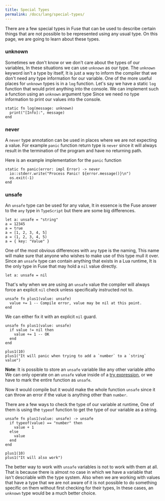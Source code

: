 ```yaml
---
title: Special Types
permalink: /docs/lang/special-types/
---
```


There are a few special types in Fuse that can be used to describe certain things that are not possible to be represented using any usual type. On this page, we are going to learn about these types.

### unknown

Sometimes we don't know or we don't care about the types of our variables, In these situations we can use `unknown` as our type.
The `unknown` keyword isn't a type by itself, It is just a way to inform the compiler that we don't need any type information for our variable.
One of the more useful places for `unknown` types is in a `log` function. Let's say we have a static `log` function that would print anything into the console. We can implement such a function using an `unknown` argument type Since we need no type information to print our values into the console.

```fuse
static fn log(message: unknown)
  print("[Info]:", message)
end
```

### never

A `never` type annotation can be used in places where we are not expecting a value. For example `panic` function return type is `never` since it will always result in the termination of the program and have no returning path.

Here is an example implementation for the `panic` function

```fuse
static fn panic(error: impl Error) -> never
  io::stderr.write("Process Panic! ${error.message()}\n")
  os.exit(-1)
end
```

### unsafe

An `unsafe` type can be used for any value, It in essence is the Fuse answer to the `any` type in `TypeScript` but there are some big differences.

```fuse
let a: unsafe = "string"
a = 12345
a = true
a = [1, 2, 3, 4, 5]
a = (1, 2, 3, 4, 5)
a = { key: "Value" }
```

One of the most obvious differences with `any` type is the naming, This name will make sure that anyone who wishes to make use of this type mull it over.
Since an `unsafe` type can contain anything that exists in a Lua runtime, It is the only type in Fuse that may hold a `nil` value directly.

```fuse
let a: unsafe = nil
```

That's why when we are using an `unsafe` value the compiler will always force an explicit `nil` check unless specifically instructed not to.

```fuse
unsafe fn plus1(value: unsafe)
  value += 1 -- Compile error, value may be nil at this point.
end
```
We can either fix it with an explicit `nil` guard.

```fuse
unsafe fn plus1(value: unsafe)
  if value != nil then
    value += 1 -- OK
  end
end

plus1(10)
plus1("It will panic when trying to add a `number` to a `string` value")
```

__Note__: It is possible to store an `unsafe` variable like any other variable altho We can only operate on an `unsafe` value inside of a [try expression](/docs/error-handling#try), or we have to mark the entire function as `unsafe`.

Now it would compile but it would make the whole function `unsafe` since it can throw an error if the value is anything other than `number`.

There are a few ways to check the type of our variable at runtime, One of them is using the `typeof` function to get the type of our variable as a string.

```fuse
unsafe fn plus1(value: unsafe) -> unsafe
  if typeof(value) == "number" then
    value + 1
  else
    value
  end
end

plus1(10)
plus1("It will also work")
```

The better way to work with `unsafe` variables is not to work with them at all. That is because there is almost no case in which we have a variable that isn't descriable with the type system. Also when we are working with values that have a type that we are not aware of it is not possible to do something specific on them without first checking for their types, In these cases, an `unknown` type would be a much better choice.
